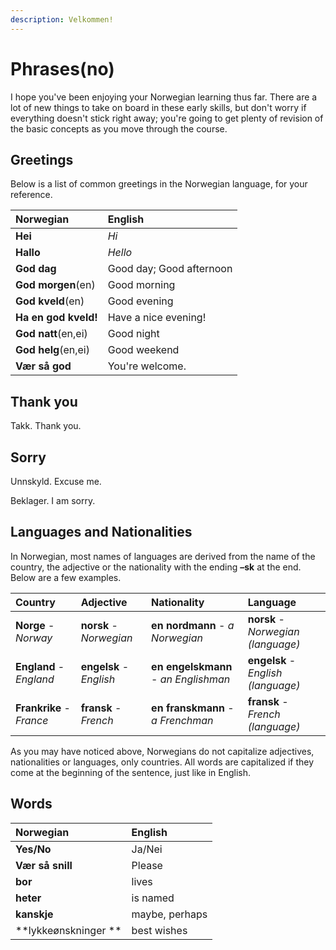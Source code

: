```yaml
---
description: Velkommen!
---
```


# Phrases\(no\)

I hope you've been enjoying your Norwegian learning thus far. There are a lot of new things to take on board in these early skills, but don't worry if everything doesn't stick right away; you're going to get plenty of revision of the basic concepts as you move through the course.

## Greetings

Below is a list of common greetings in the Norwegian language, for your reference.

| Norwegian | English |
| :--- | :--- |
| **Hei** | _Hi_ |
| **Hallo** | _Hello_ |
| **God dag** | Good day; Good afternoon |
| **God morgen**\(en\) | Good morning |
| **God kveld**\(en\) | Good evening |
| **Ha en god kveld!** | Have a nice evening! |
| **God natt**\(en,ei\) | Good night |
| **God helg**\(en,ei\) | Good weekend |
| **Vær så god** | You're welcome. |

## Thank you

Takk. Thank you.

## Sorry

Unnskyld. Excuse me.

Beklager. I am sorry.

## Languages and Nationalities

In Norwegian, most names of languages are derived from the name of the country, the adjective or the nationality with the ending **–sk** at the end. Below are a few examples.

| Country | Adjective | Nationality | Language |
| :--- | :--- | :--- | :--- |
| **Norge** - _Norway_ | **norsk** - _Norwegian_ | **en nordmann** - _a Norwegian_ | **norsk** - _Norwegian \(language\)_ |
| **England** - _England_ | **engelsk** - _English_ | **en engelskmann** - _an Englishman_ | **engelsk** - _English \(language\)_ |
| **Frankrike** - _France_ | **fransk** - _French_ | **en franskmann** - _a Frenchman_ | **fransk** - _French \(language\)_ |

As you may have noticed above, Norwegians do not capitalize adjectives, nationalities or languages, only countries. All words are capitalized if they come at the beginning of the sentence, just like in English.

## Words

| Norwegian | English |
| :--- | :--- |
| **Yes/No** | Ja/Nei |
| **Vær så snill** | Please |
| **bor** | lives |
| **heter** | is named |
| **kanskje** | maybe, perhaps |
| **lykkeønskninger ** | best wishes |





